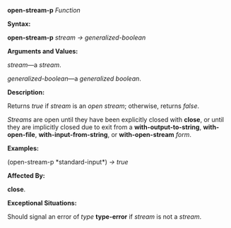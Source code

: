 **open-stream-p** *Function* 

**Syntax:** 

**open-stream-p** *stream → generalized-boolean* 

**Arguments and Values:** 

*stream*—a *stream*. 

*generalized-boolean*—a *generalized boolean*. 

**Description:** 

Returns *true* if *stream* is an *open stream*; otherwise, returns *false*. 



 

 

*Streams* are open until they have been explicitly closed with **close**, or until they are implicitly closed due to exit from a **with-output-to-string**, **with-open-file**, **with-input-from-string**, or **with-open-stream** *form*. 

**Examples:** 

(open-stream-p \*standard-input\*) *→ true* 

**Affected By:** 

**close**. 

**Exceptional Situations:** 

Should signal an error of *type* **type-error** if *stream* is not a *stream*. 

